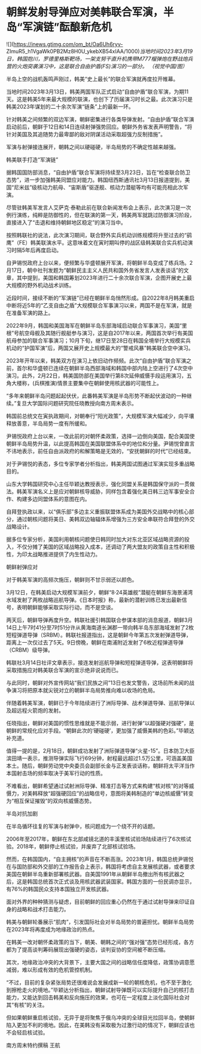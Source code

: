 # 朝鲜发射导弹应对美韩联合军演，半岛“军演链”酝酿新危机

![](https://inews.gtimg.com/om_bt/Oa6Uh6ryv-
ZImuR5_h1VgaWk0PB2Mz8H0U_ykebXB54xIAA/1000)_当地时间2023年3月19日，韩国抱川，罗德里格斯靶场，一架支努干直升机携带M777榴弹炮在野战炮兵营的火炮突袭演习中，这是联合自由护盾(FS)演习的一部分。
（视觉中国/图）_

半岛上空的战机轰鸣声刚过，韩美“史上最长”的联合军演就再度拉开帷幕。

当地时间2023年3月13日，韩美两国军队正式启动“自由护盾”联合军演，为期11天。这是韩美5年来最大规模的联演，也创下了历届演习时长之最。此次演习只是韩美2023年谋划的二十余次军演“链条”上的最新一环。

针对韩美之间频繁的双边军演，朝鲜密集进行各类导弹发射。“自由护盾”联合军演启动前后，朝鲜于12日和14日连续射弹强势回应。朝鲜外务省发表声明警告，“将针对美国及其追随势力最卑鄙的敌对阴谋活动采取超强力反制措施”。

军演与射弹接连展开，朝韩之间以硬碰硬，半岛局势的不确定性越来越强。

韩美联手打造“军演链”

据韩国国防部消息，“自由护盾”联合军演将持续至3月23日，旨在“检查联合防卫态势”，进一步加强韩美同盟应对能力。韩国纽西斯通讯社3月13日报道提到，美国“尼米兹”级核动力航母、“宙斯盾”驱逐舰、核动力潜艇等均有可能亮相此次军演。

尽管驻韩美军发言人艾萨克·泰勒此前在联合新闻发布会上表示，此次演习是一次例行演练，纯粹是防御性的，但在联演的第一天，韩美两军就跳过防御演习阶段，直接进入了“击退和维持朝鲜地区稳定”的演习当中。

按照韩联社的说法，此次演习期间，联合野外实兵机动训练规模将升至过去的“鹞鹰”（FE）韩美联演水平。这意味着文在寅时期叫停的战区级韩美联合实兵机动演习时隔5年后再度启动。

自尹锡悦政府上台以来，便频繁与华盛顿展开军演，将朝鲜半岛变成了练兵场。2月17日，朝中社刊发题为“朝鲜民主主义人民共和国外务省发言人发表谈话”的文章，其中提到，美国和韩国筹划2023年进行二十余次联合军演，企图开展史上最大规模的野外机动战术训练。

近段时间，接续不断的“军演链”已经在朝鲜半岛悄然形成。自2022年8月韩美重启中断将近5年的“乙支自由之盾”大规模联合军事演习以来，两国不是在军演，就是在准备军演的路上。

2022年9月，韩国和美国海军在朝鲜半岛东部海域启动联合军事演习，美国“里根”号航空母舰及其随行舰艇参与演习，这是自2017年以来，两国首次举行有美国航母参加的联合军事演习；10月下旬，继17日至28日在韩国全境举行大规模实兵机动的“护国军演”后，两国又展开史上规模最大的“警戒风暴”韩美联合空中演习。

2023年开年以来，韩美双方在演习上依旧动作频频。此次“自由护盾”联合军演之前，首尔和华盛顿已连续在朝鲜半岛西部海域和韩国中部内陆上空进行了4次空中演习。此外，2月22日，韩美国防部在美国举行第8次延伸威慑手段运用演习，五角大楼称，(兵棋推演)情景主要集中在朝鲜使用核武器的可能性上。

“多年来朝鲜半岛问题起起伏伏，此番韩美军演是半岛形势不断起伏波动的一种继续。”复旦大学国际问题研究院任晓教授向南方周末表示。

韩国前总统文在寅执政期间，对朝奉行“阳光政策”，大规模军演大幅减少，向平壤释放善意，半岛局势一度有所缓和。

尹锡悦政府上台以来，一改此前的对朝怀柔政策，选择一边倒向美国，配合美国使朝鲜半岛局势升温，以此提高韩国在美国联盟体系中的地位和分量。尹锡悦曾直言不讳地表示，前任自由派政府的和解策略是无效的，“安抚朝鲜的时代”已经结束。

对于尹锡悦的表态，多位专家学者分析指出，韩美两国试图通过军演实现多重战略目的。

山东大学韩国研究中心主任毕颖达教授表示，强化同盟关系是韩国保守派的一贯做法。韩美军演名义上是应对朝鲜核导威胁，同样包含着强化美日韩三边军事安全合作、构建多边同盟体系的意图在内。

自拜登执政以来，以“俱乐部”多边主义重振联盟体系成为美国外交战略中的核心部分，通过朝核问题将美日、美韩双边轴辐体系增强为三方安全串联符合拜登的外交战略设计。

据多位专家分析，美国利用朝核问题使日韩同时加大对东北亚区域战略资源的投入，不仅分摊了美国的区域战略投入成本，还调动了两大盟友的政策自主性和积极性，为印太战略推进提供了内生性动力。

朝鲜射弹应对

对于韩美军演的高频次施压，朝鲜则不甘示弱还以颜色。

3月12日，在韩美启动大规模军演前夕，朝鲜“8·24英雄舰”潜艇在朝鲜东海景浦湾水域发射了两枚战略巡航导弹。《日本时报》称，最新的潜射训练已发出最新信号，表明朝鲜能够采取实际行动，而不是空谈。

两天后，朝鲜导弹再度升空。韩联社援引韩国联合参谋本部的消息报道，朝鲜3月14日上午7时41分至7时51分许从黄海南道长渊郡一带向韩半岛东部海域发射了2枚短程弹道导弹（SRBM）。韩联社报道指出，这是朝鲜今年第五次发射弹道导弹，距离上一次仅过去了5天。9日傍晚，朝鲜在南浦附近发射了6枚近程弹道导弹（CRBM）级导弹。

韩联社3月14日社评文章表示，接连发射巡航导弹和短程弹道导弹，这表明朝鲜将采取措施应对韩美联合军演的宣示绝非说说而已。

与此同时，朝鲜对外宣传网站“我们民族之间”13日也发文警告，这场前所未闻的战争演习将把原本就尖锐对立的朝鲜半岛局势推向难以收场的危局。

伴随着韩美军演，朝鲜已于今年陆续进行了洲际导弹、战术弹道导弹、巡航导弹以及超远程火箭炮的发射。

任晓指出，朝鲜对美国的惯性思维就是不能示弱，进行射弹“以超强硬对强硬”，是朝鲜的常规化应对手段。“朝鲜此次的‘硬碰硬’，更加强了威慑美韩的色彩。”毕颖达补充道。

值得一提的是，2月18日，朝鲜成功发射了洲际弹道导弹“火星-15”。日本防卫大臣滨田靖一表示，推测导弹实际飞行69分钟，射程最远超过1.5万公里，可涵盖美国本土。随后，朝鲜劳动党中央委员会副部长金与正发表谈话称，朝鲜将太平洋当作本国射击场的频率取决于美军行动的性质。

不难看出，朝鲜希望通过试射洲际导弹、精准打击等方式来构建“核对核”的对等威慑力，对美韩释放“超强硬回应”的战略信号，意图将美韩制造的“单边核威慑”转变为“相互保证摧毁”的双向核威慑态势。

半岛对抗加剧

在半岛循环往复的军演与射弹中，核问题成为一个绕不开的话题。

2006年至2017年，朝鲜在东北部咸镜北道的丰溪里核试验场陆续进行了6次核试验。2018年，朝鲜停止核试验，并废弃了北部核试验场。

然而，在韩国国内，“自主拥核”的声音在不断高涨。2023年1月，韩国总统尹锡悦在与国防部和外交部的工作报告会上表示，韩国将考虑自主发展核武器，或者要求美国在朝鲜半岛重新部署核武器。自美国1991年从朝鲜半岛撤出所有核武器之后，这是韩国总统首次正式谈及用核武器武装国家。韩国方面的一份民调亦显示，有76%的韩国民众支持本国独立开发核武器。

面对外界的种种猜测与疑虑，目前朝鲜的回应重心仍然在于通过试射导弹来印证自身的战略和战术打击能力。

韩美与朝鲜轮番展示“肌肉”，引发国际社会对半岛局势的普遍担忧。朝鲜半岛局势在2023年将再度成为地缘政治的热点。

在韩美一改对朝怀柔政策的当下，朝美、朝韩之间的“强对强”态势已经形成，各方都为了提高谈判筹码展现出强硬的姿态，谈判妥协的空间被不断压缩。

其次，地缘政治冲突的大背景下，主要大国之间的战略信任度降低，政策协调意愿减弱，难以形成有效的危机管控机制。

“不过，目前的复杂紧张局势还很难说会发展成新一轮的朝核危机，也不至于激化到擦枪走火的境地。”毕颖达分析指出，朝鲜试射导弹既可以实际提升自己的核打击能力，又能达到回击韩美和反向施压的效果，也可在一定程度上淡化国际社会对其“有核”的关注。

但如果朝鲜重启核试验，无异于是将聚焦于俄乌冲突的全球目光拉回半岛，使朝鲜陷入更加不利的境地。因此，在美韩没有采取极为过激行动的情况下，朝鲜应该也不会轻启核试验。

南方周末特约撰稿 王航

